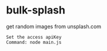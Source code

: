 # bulk-splash
get random images from unsplash.com

```
Set the access apiKey
Command: node main.js
```
